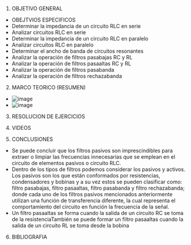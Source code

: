 1. OBJETIVO GENERAL 

- OBEJTVIOS ESPECIFICOS
-	Determinar la impedancia de un circuito RLC en serie
-	Analizar circuitos RLC en serie
-	Determinar la impedancia de un circuito RLC en paralelo
-	Analizar circuitos RLC en paralelo
-	Determinar el ancho de banda de circuitos resonantes
-	Analizar la operación de filtros pasabajas RC y RL
-	Analizar la operación de filtros pasaaltas RC y RL
-	Analizar la operación de filtros pasabanda
-	Analizar la operación de filtros rechazabanda

2. MARCO TEORICO (RESUMEN)
- ![image](https://user-images.githubusercontent.com/105893980/188216821-21a02014-435d-43a2-bf15-65ac4950c901.png)
- ![image](https://user-images.githubusercontent.com/105893980/188216850-949551db-3141-4ccd-910f-031f60953fc8.png)
3. RESOLUCION DE EJERCICIOS

4. VIDEOS

5. CONCLUSIONES
- Se puede concluir que los filtros pasivos son imprescindibles para extraer o limpiar las frecuencias innecesarias que se emplean en el circuito de elementos pasivos o circuito RLC.
- Dentro de los tipos de filtros podemos considerar los pasivos y activos. Los pasivos son los que están conformados por resistencias, condensadores y bobinas y a su vez estos se pueden clasificar como: filtro pasabajas, filtro pasaaltas, filtro pasabanda y filtro rechazabanda; donde cada uno de los filtros pasivos mencionados anteriormente utilizan una función de transferencia diferente, la cual representa el comportamiento del circuito en función la frecuencia de la señal.
- Un filtro pasaaltas se forma cuando la salida de un circuito RC se toma de la resistenciaTambién se puede formar un filtro pasaaltas cuando la salida de un circuito RL se toma desde la bobina

6. BIBLIOGRAFIA
